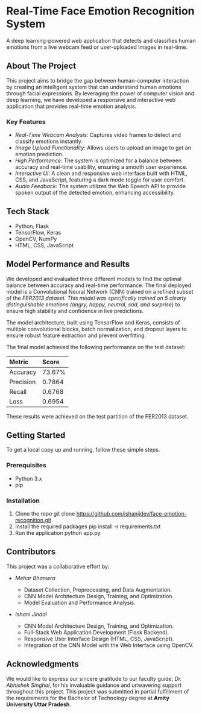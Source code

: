 # Real-Time Face Emotion Recognition System

A deep learning-powered web application that detects and classifies human emotions from a live webcam feed or user-uploaded images in real-time.

## About The Project

This project aims to bridge the gap between human-computer interaction by creating an intelligent system that can understand human emotions through facial expressions. By leveraging the power of computer vision and deep learning, we have developed a responsive and interactive web application that provides real-time emotion analysis.

### Key Features

* *Real-Time Webcam Analysis*: Captures video frames to detect and classify emotions instantly.
* *Image Upload Functionality*: Allows users to upload an image to get an emotion prediction.
* *High Performance*: The system is optimized for a balance between accuracy and real-time usability, ensuring a smooth user experience.
* *Interactive UI*: A clean and responsive web interface built with HTML, CSS, and JavaScript, featuring a dark mode toggle for user comfort.
* *Audio Feedback*: The system utilizes the Web Speech API to provide spoken output of the detected emotion, enhancing accessibility.

## Tech Stack

* Python, Flask
* TensorFlow, Keras
* OpenCV, NumPy
* HTML, CSS, JavaScript

## Model Performance and Results

We developed and evaluated three different models to find the optimal balance between accuracy and real-time performance. The final deployed model is a Convolutional Neural Network (CNN) trained on a refined subset of the *FER2013 dataset. This model was specifically trained on 5 clearly distinguishable emotions (angry, happy, neutral, sad, and surprise*) to ensure high stability and confidence in live predictions.

The model architecture, built using TensorFlow and Keras, consists of multiple convolutional blocks, batch normalization, and dropout layers to ensure robust feature extraction and prevent overfitting.

The final model achieved the following performance on the test dataset:

| Metric    | Score    |
| :-------- | :------- |
| Accuracy  | 73.67%   |
| Precision | 0.7864   |
| Recall    | 0.6768   |
| Loss      | 0.6954   |

These results were achieved on the test partition of the FER2013 dataset.

## Getting Started

To get a local copy up and running, follow these simple steps.

### Prerequisites

* Python 3.x
* pip

### Installation

1.  Clone the repo
    git clone https://github.com/ishanijdev/face-emotion-recognition.git
2.  Install the required packages
    pip install -r requirements.txt
3.  Run the application
    python app.py

## Contributors

This project was a collaborative effort by:

* *Mehar Bhanwra*
    * Dataset Collection, Preprocessing, and Data Augmentation.
    * CNN Model Architecture Design, Training, and Optimization.
    * Model Evaluation and Performance Analysis.

* *Ishani Jindal*
    * CNN Model Architecture Design, Training, and Optimization.
    * Full-Stack Web Application Development (Flask Backend).
    * Responsive User Interface Design (HTML, CSS, JavaScript).
    * Integration of the CNN Model with the Web Interface using OpenCV.

## Acknowledgments

We would like to express our sincere gratitude to our faculty guide, *Dr. Abhishek Singhal*, for his invaluable guidance and unwavering support throughout this project. This project was submitted in partial fulfillment of the requirements for the Bachelor of Technology degree at **Amity University Uttar Pradesh**.
